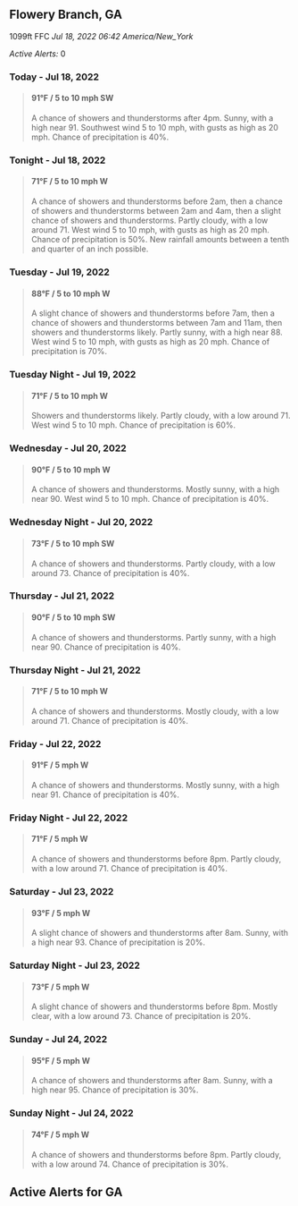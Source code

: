 ## Flowery Branch, GA
1099ft
FFC
*Jul 18, 2022 06:42 America/New_York*

*Active Alerts:* 0
### Today - Jul 18, 2022
> #### **91&deg;F** / 5 to 10 mph SW
> A chance of showers and thunderstorms after 4pm. Sunny, with a high near 91. Southwest wind 5 to 10 mph, with gusts as high as 20 mph. Chance of precipitation is 40%.

### Tonight - Jul 18, 2022
> #### **71&deg;F** / 5 to 10 mph W
> A chance of showers and thunderstorms before 2am, then a chance of showers and thunderstorms between 2am and 4am, then a slight chance of showers and thunderstorms. Partly cloudy, with a low around 71. West wind 5 to 10 mph, with gusts as high as 20 mph. Chance of precipitation is 50%. New rainfall amounts between a tenth and quarter of an inch possible.

### Tuesday - Jul 19, 2022
> #### **88&deg;F** / 5 to 10 mph W
> A slight chance of showers and thunderstorms before 7am, then a chance of showers and thunderstorms between 7am and 11am, then showers and thunderstorms likely. Partly sunny, with a high near 88. West wind 5 to 10 mph, with gusts as high as 20 mph. Chance of precipitation is 70%.

### Tuesday Night - Jul 19, 2022
> #### **71&deg;F** / 5 to 10 mph W
> Showers and thunderstorms likely. Partly cloudy, with a low around 71. West wind 5 to 10 mph. Chance of precipitation is 60%.

### Wednesday - Jul 20, 2022
> #### **90&deg;F** / 5 to 10 mph W
> A chance of showers and thunderstorms. Mostly sunny, with a high near 90. West wind 5 to 10 mph. Chance of precipitation is 40%.

### Wednesday Night - Jul 20, 2022
> #### **73&deg;F** / 5 to 10 mph SW
> A chance of showers and thunderstorms. Partly cloudy, with a low around 73. Chance of precipitation is 40%.

### Thursday - Jul 21, 2022
> #### **90&deg;F** / 5 to 10 mph SW
> A chance of showers and thunderstorms. Partly sunny, with a high near 90. Chance of precipitation is 40%.

### Thursday Night - Jul 21, 2022
> #### **71&deg;F** / 5 to 10 mph W
> A chance of showers and thunderstorms. Mostly cloudy, with a low around 71. Chance of precipitation is 40%.

### Friday - Jul 22, 2022
> #### **91&deg;F** / 5 mph W
> A chance of showers and thunderstorms. Mostly sunny, with a high near 91. Chance of precipitation is 40%.

### Friday Night - Jul 22, 2022
> #### **71&deg;F** / 5 mph W
> A chance of showers and thunderstorms before 8pm. Partly cloudy, with a low around 71. Chance of precipitation is 40%.

### Saturday - Jul 23, 2022
> #### **93&deg;F** / 5 mph W
> A slight chance of showers and thunderstorms after 8am. Sunny, with a high near 93. Chance of precipitation is 20%.

### Saturday Night - Jul 23, 2022
> #### **73&deg;F** / 5 mph W
> A slight chance of showers and thunderstorms before 8pm. Mostly clear, with a low around 73. Chance of precipitation is 20%.

### Sunday - Jul 24, 2022
> #### **95&deg;F** / 5 mph W
> A chance of showers and thunderstorms after 8am. Sunny, with a high near 95. Chance of precipitation is 30%.

### Sunday Night - Jul 24, 2022
> #### **74&deg;F** / 5 mph W
> A chance of showers and thunderstorms before 8pm. Partly cloudy, with a low around 74. Chance of precipitation is 30%.

## Active Alerts for GA


